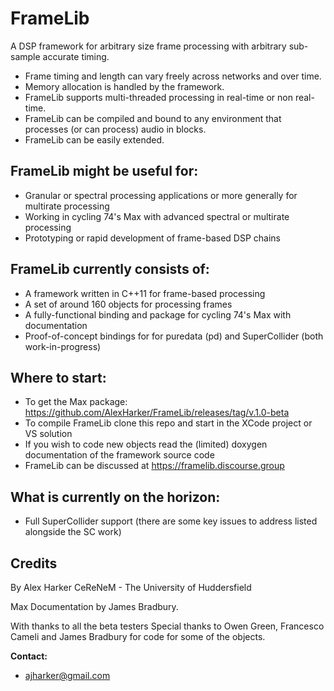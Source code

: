FrameLib
========

A DSP framework for arbitrary size frame processing with arbitrary sub-sample accurate timing.
* Frame timing and length can vary freely across networks and over time.
* Memory allocation is handled by the framework.
* FrameLib supports multi-threaded processing in real-time or non real-time.
* FrameLib can be compiled and bound to any environment that processes (or can process) audio in blocks.
* FrameLib can be easily extended.

FrameLib might be useful for:
---------------------------------
- Granular or spectral processing applications or more generally for multirate processing
- Working in cycling 74's Max with advanced spectral or multirate processing
- Prototyping or rapid development of frame-based DSP chains

FrameLib currently consists of:
---------------------------------
- A framework written in C++11 for frame-based processing
- A set of around 160 objects for processing frames
- A fully-functional binding and package for cycling 74's Max with documentation
- Proof-of-concept bindings for for puredata (pd) and SuperCollider (both work-in-progress)

Where to start:
---------------------------------
- To get the Max package: https://github.com/AlexHarker/FrameLib/releases/tag/v.1.0-beta
- To compile FrameLib clone this repo and start in the XCode project or VS solution
- If you wish to code new objects read the (limited) doxygen documentation of the framework source code
- FrameLib can be discussed at https://framelib.discourse.group

What is currently on the horizon:
---------------------------------
- Full SuperCollider support (there are some key issues to address listed alongside the SC work)

Credits
---------------------------------
By Alex Harker
CeReNeM - The University of Huddersfield

Max Documentation by James Bradbury.

With thanks to all the beta testers
Special thanks to Owen Green, Francesco Cameli and James Bradbury for code for some of the objects.

**Contact:**

* ajharker@gmail.com
